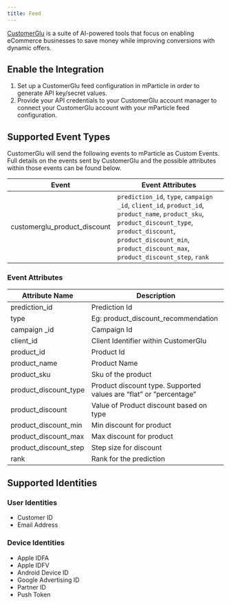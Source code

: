 ```yaml
---
title: Feed
---
```


[CustomerGlu](https://www.customerglu.com) is a suite of AI-powered tools that focus on enabling eCommerce businesses to save money while improving conversions with dynamic offers.

## Enable the Integration

1. Set up a CustomerGlu feed configuration in mParticle in order to generate API key/secret values.
2. Provide your API credentials to your CustomerGlu account manager to connect your CustomerGlu account with your mParticle feed configuration.

## Supported Event Types

CustomerGlu will send the following events to mParticle as Custom Events. Full details on the events sent by CustomerGlu and the possible attributes within those events can be found below.

| Event | Event Attributes |
|---|---|
| customerglu_product_discount | `prediction_id`, `type`, `campaign _id`, `client_id`, `product_id`, `product_name`, `product_sku`, `product_discount_type`, `product_discount`, `product_discount_min`, `product_discount_max`, `product_discount_step`, `rank` |

### Event Attributes

| Attribute Name | Description |
|---|---|
| prediction_id | Prediction Id |
| type | Eg: product_discount_recommendation |
| campaign _id | Campaign Id |
| client_id | Client Identifier within CustomerGlu |
| product_id | Product Id |
| product_name | Product Name |
| product_sku | Sku of the product |
| product_discount_type | Product discount type. Supported values are “flat” or ”percentage” |
| product_discount | Value of Product discount based on type |
| product_discount_min | Min discount for product |
| product_discount_max | Max discount for product |
| product_discount_step | Step size for discount |
| rank | Rank for the prediction |


## Supported Identities

### User Identities

* Customer ID
* Email Address

### Device Identities

* Apple IDFA
* Apple IDFV
* Android Device ID
* Google Advertising ID
* Partner ID
* Push Token